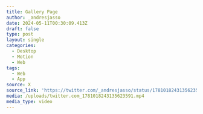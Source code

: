 ```yaml
---
title: Gallery Page
author: _andresjasso
date: 2024-05-11T00:30:09.413Z
draft: false
type: post
layout: single
categories:
  - Desktop
  - Motion
  - Web
tags:
  - Web
  - App
source: X
source_link: 'https://twitter.com/_andresjasso/status/1781018243135623591'
media: /uploads/twitter.com_1781018243135623591.mp4
media_type: video
---
```


